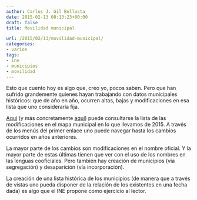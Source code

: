 ```yaml
---
author: Carlos J. Gil Bellosta
date: 2015-02-13 08:13:23+00:00
draft: false
title: Movilidad municipal

url: /2015/02/13/movilidad-municipal/
categories:
- varios
tags:
- ine
- municipios
- movilidad
---
```


Esto que cuento hoy es algo que, creo yo, pocos saben. Pero que han sufrido grandemente quienes hayan trabajando con datos municipales históricos: que de año en año, ocurren altas, bajas y modificaciones en esa lista que uno consideraría fija.

[Aquí](http://www.ine.es/jaxi/menu.do?type=pcaxis&path=/t20/e245/codmun&file=inebase&L=0) (y más concretamente [aquí](http://www.ine.es/daco/daco42/codmun/codmun_anual.htm)) puede consultarse la lista de las modificaciones en el mapa municipal en lo que llevamos de 2015. A través de los menús del primer enlace uno puede navegar hasta los cambios ocurridos en años anteriores.

La mayor parte de los cambios son modificaciones en el nombre oficial. Y la mayor parte de estas últimas tienen que ver con el uso de los nombres en las lenguas cooficiales. Pero también hay creación de municipios (via segregación) y desaparición (vía incorporación).

La creación de una lista histórica de los municipios (de manera que a través de vistas uno pueda disponer de la relación de los existentes en una fecha dada) es algo que el INE propone como ejercicio al lector.
